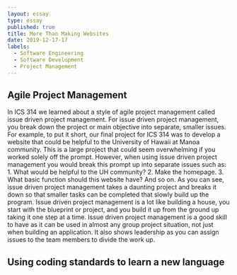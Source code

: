 ```yaml
---
layout: essay
type: essay
published: true
title: More Than Making Websites
date: 2019-12-17-17
labels:
  - Software Engineering
  - Software Development
  - Project Management
---
```


## **Agile Project Management**
In ICS 314 we learned about a style of agile project management called issue driven project management. For issue driven project management, you break down the project or main objective into separate, smaller issues. For example, to put it short, our final project for ICS 314 was to develop a website that could be helpful to the University of Hawaii at Manoa community. This is a large project that could seem overwhelming if you worked solely off the prompt. However, when using issue driven project management you would break this prompt up into separate issues such as: 1. What would be helpful to the UH community? 2. Make the homepage. 3. What basic function should this website have? And so on. As you can see, issue driven project management takes a daunting project and breaks it down so that smaller tasks can be completed that slowly build up the program. Issue driven project management is a lot like building a house, you start with the blueprint or project, and you build it up from the ground up taking it one step at a time. Issue driven project management is a good skill to have as it can be used in almost any group project situation, not just when building an application. It also shows leadership as you can assign issues to the team members to divide the work up.

## **Using coding standards to learn a new language**